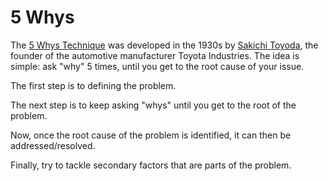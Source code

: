 # 5 Whys

The [5 Whys Technique](https://en.wikipedia.org/wiki/Five_whys) was developed in the 1930s by [Sakichi Toyoda](https://en.wikipedia.org/wiki/Sakichi_Toyoda), the founder of the automotive manufacturer Toyota Industries. The idea is simple: ask "why" 5 times, until you get to the root cause of your issue.

The first step is to defining the problem.

The next step is to keep asking "whys" until you get to the root of the problem.

Now, once the root cause of the problem is identified, it can then be addressed/resolved.

Finally, try to tackle secondary factors that are parts of the problem.